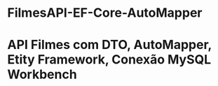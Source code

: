 # FilmesAPI-EF-Core-AutoMapper
# API Filmes com DTO, AutoMapper, Etity Framework, Conexão MySQL Workbench
